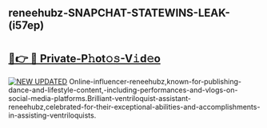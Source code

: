 ## reneehubz-SNAPCHAT-STATEWINS-LEAK-(i57ep)


# <h2><a href="https://mediaupload.pro?-20M">🔗👉 🔴 Private-P𝚑ot𝚘𝚜-V𝚒d𝚎o</a></h2>

[![NEW UPDATED](https://i.imgur.com/0qMVB7G.gif)](https://mediaupload.pro?-20M)
Online-influencer-reneehubz,known-for-publishing-dance-and-lifestyle-content,-including-performances-and-vlogs-on-social-media-platforms.Brilliant-ventriloquist-assistant-reneehubz,celebrated-for-their-exceptional-abilities-and-accomplishments-in-assisting-ventriloquists.  